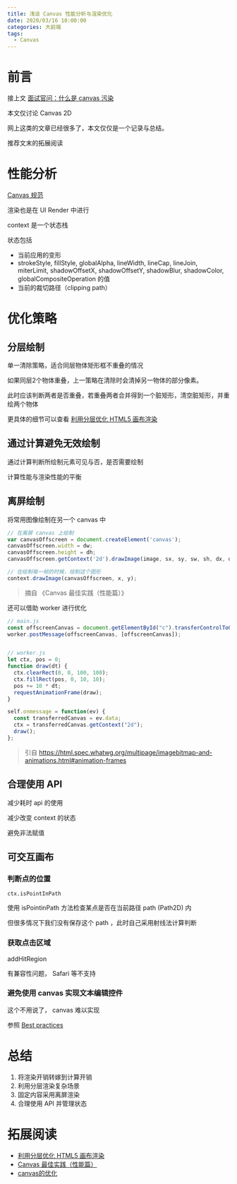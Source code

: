 ```yaml
---
title: 浅谈 Canvas 性能分析与渲染优化
date: 2020/03/16 10:00:00
categories: 大前端
tags: 
  - Canvas
---
```


# 前言

接上文 [面试官问：什么是 canvas 污染](https://juejin.im/post/5e64f811e51d4526e807fefa)

本文仅讨论 Canvas 2D

<!--more-->

网上这类的文章已经很多了，本文仅仅是一个记录与总结。

推荐文末的拓展阅读

# 性能分析

[Canvas 规范](https://html.spec.whatwg.org/multipage/canvas.html#the-canvas-element)

渲染也是在 UI Render 中进行

context 是一个状态栈

状态包括

- 当前应用的变形
- strokeStyle, fillStyle, globalAlpha, lineWidth, lineCap, lineJoin, miterLimit, shadowOffsetX, shadowOffsetY, shadowBlur, shadowColor, globalCompositeOperation 的值
- 当前的裁切路径（clipping path）

# 优化策略

## 分层绘制

单一清除策略，适合同层物体矩形框不重叠的情况

如果同层2个物体重叠，上一策略在清除时会清掉另一物体的部分像素。

此时应该判断两者是否重叠，若重叠两者合并得到一个脏矩形，清空脏矩形，并重绘两个物体

更具体的细节可以查看 [利用分层优化 HTML5 画布渲染](https://www.ibm.com/developerworks/cn/web/wa-canvashtml5layering/index.html)

## 通过计算避免无效绘制

通过计算判断所绘制元素可见与否，是否需要绘制

计算性能与渲染性能的平衡

## 离屏绘制

将常用图像绘制在另一个 canvas 中

```js
// 在离屏 canvas 上绘制
var canvasOffscreen = document.createElement('canvas');
canvasOffscreen.width = dw;
canvasOffscreen.height = dh;
canvasOffscreen.getContext('2d').drawImage(image, sx, sy, sw, sh, dx, dy, dw, dh);

// 在绘制每一帧的时候，绘制这个图形
context.drawImage(canvasOffscreen, x, y);
```
> 摘自 《Canvas 最佳实践（性能篇）》

还可以借助 worker 进行优化
```js
// main.js
const offscreenCanvas = document.getElementById("c").transferControlToOffscreen();
worker.postMessage(offscreenCanvas, [offscreenCanvas]);


// worker.js 
let ctx, pos = 0;
function draw(dt) {
  ctx.clearRect(0, 0, 100, 100);
  ctx.fillRect(pos, 0, 10, 10);
  pos += 10 * dt;
  requestAnimationFrame(draw);
}

self.onmessage = function(ev) {
  const transferredCanvas = ev.data;
  ctx = transferredCanvas.getContext("2d");
  draw();
};
```

> 引自 https://html.spec.whatwg.org/multipage/imagebitmap-and-animations.html#animation-frames

## 合理使用 API

减少耗时 api 的使用

减少改变 context 的状态

避免非法赋值


## 可交互画布

### 判断点的位置

`ctx.isPointInPath`

使用 isPointinPath 方法检查某点是否在当前路径 path (Path2D) 内

但很多情况下我们没有保存这个 path ，此时自己采用射线法计算判断

### 获取点击区域

addHitRegion

有兼容性问题， Safari 等不支持

### 避免使用 canvas 实现文本编辑控件

这个不用说了， canvas 难以实现

参照 [Best practices](https://html.spec.whatwg.org/multipage/canvas.html#best-practices)

# 总结

1. 将渲染开销转嫁到计算开销
2. 利用分层渲染复杂场景
3. 固定内容采用离屏渲染
4. 合理使用 API 并管理状态


# 拓展阅读


- [利用分层优化 HTML5 画布渲染](https://www.ibm.com/developerworks/cn/web/wa-canvashtml5layering/index.html)
- [Canvas 最佳实践（性能篇）](https://fed.taobao.org/blog/taofed/do71ct/canvas-performance/)
- [canvas的优化](https://developer.mozilla.org/zh-CN/docs/Web/API/Canvas_API/Tutorial/Optimizing_canvas)
